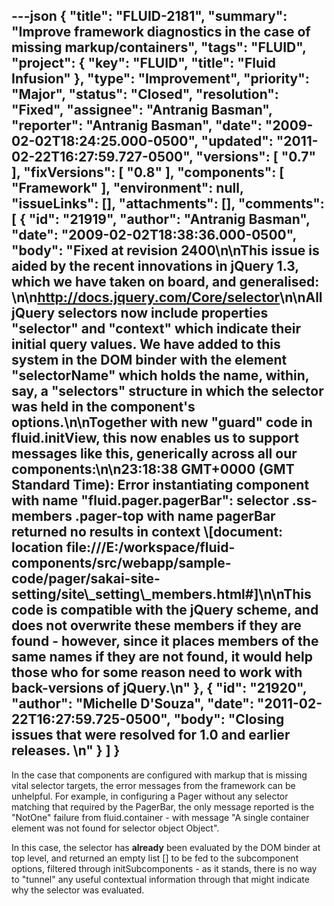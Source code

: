 ---json
{
  "title": "FLUID-2181",
  "summary": "Improve framework diagnostics in the case of missing markup/containers",
  "tags": "FLUID",
  "project": {
    "key": "FLUID",
    "title": "Fluid Infusion"
  },
  "type": "Improvement",
  "priority": "Major",
  "status": "Closed",
  "resolution": "Fixed",
  "assignee": "Antranig Basman",
  "reporter": "Antranig Basman",
  "date": "2009-02-02T18:24:25.000-0500",
  "updated": "2011-02-22T16:27:59.727-0500",
  "versions": [
    "0.7"
  ],
  "fixVersions": [
    "0.8"
  ],
  "components": [
    "Framework"
  ],
  "environment": null,
  "issueLinks": [],
  "attachments": [],
  "comments": [
    {
      "id": "21919",
      "author": "Antranig Basman",
      "date": "2009-02-02T18:38:36.000-0500",
      "body": "Fixed at revision 2400\n\nThis issue is aided by the recent innovations in jQuery 1.3, which we have taken on board, and generalised:&#x20;\n\n<http://docs.jquery.com/Core/selector>\n\nAll jQuery selectors now include properties \"selector\" and \"context\" which indicate their initial query values. We have added to this system in the DOM binder with the element \"selectorName\" which holds the name, within, say, a \"selectors\" structure in which the selector was held in the component's options.\n\nTogether with new \"guard\" code in fluid.initView, this now enables us to support messages like this, generically across all our components:\n\n23:18:38 GMT+0000 (GMT Standard Time): Error instantiating component with name \"fluid.pager.pagerBar\": selector .ss-members .pager-top with name pagerBar returned no results in context \\[document: location file:///E:/workspace/fluid-components/src/webapp/sample-code/pager/sakai-site-setting/site\\_setting\\_members.html#]\n\nThis code is compatible with the jQuery scheme, and does not overwrite these members if they are found - however, since it places members of the same names if they are not found, it would help those who for some reason need to work with back-versions of jQuery.\n"
    },
    {
      "id": "21920",
      "author": "Michelle D'Souza",
      "date": "2011-02-22T16:27:59.725-0500",
      "body": "Closing issues that were resolved for 1.0 and earlier releases.&#x20;\n"
    }
  ]
}
---
In the case that components are configured with markup that is missing vital selector targets, the error messages from the framework can be unhelpful. For example, in configuring a Pager without any selector matching that required by the PagerBar, the only message reported is the "NotOne" failure from fluid.container - with message "A single container element was not found for selector object Object".&#x20;

In this case, the selector has **already** been evaluated by the DOM binder at top level, and returned an empty list \[] to be fed to the subcomponent options, filtered through initSubcomponents - as it stands, there is no way to "tunnel" any useful contextual information through that might indicate why the selector was evaluated.

        